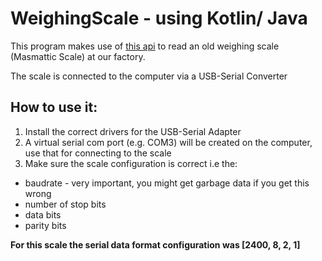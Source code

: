 # WeighingScale  - using Kotlin/ Java

This program makes use of [this api](https://fazecast.github.io/jSerialComm/) to read an old weighing scale (Masmattic Scale) at our factory.

The scale is connected to the computer via a USB-Serial Converter


## How to use it:

1. Install the correct drivers for the USB-Serial Adapter
2. A virtual serial com port (e.g. COM3) will be created on the computer, use that for connecting to the scale
3. Make sure the scale configuration is correct i.e the:
  * baudrate - very important, you might get garbage data if you get this wrong
  * number of stop bits
  * data bits
  * parity bits
  
  
__For this scale the serial data format configuration was [2400, 8, 2, 1]__
